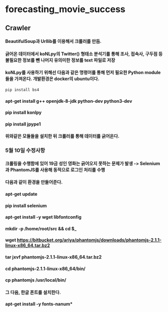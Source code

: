 # forecasting_movie_success

## Crawler

#### BeautifulSoup과 Urllib를 이용해서 크롤러를 만듬.
#### 긁어온 데이터에서 koNLpy의 Twitter() 형태소 분석기를 통해 조사, 접속사, 구두점 등 불필요한 정보를 뺀 나머지 유의미한 정보를 text 파일로 저장
#### koNLpy를 사용하기 위해선 다음과 같은 명령어를 통해 먼저 필요한 Python module들을 가져온다. 개발환경은 docker의 ubuntu이다.

    pip install bs4
#### apt-get install g++ openjdk-8-jdk python-dev python3-dev
#### pip install konlpy
#### pip install jpype1

#### 위와같은 모듈들을 설치한 뒤 크롤러를 통해 데이터를 긁어온다.

### 5월 10일 수정사항

#### 크롤링을 수행함에 있어 19금 성인 영화는 긁어오지 못하는 문제가 발생 -> Selenium과 PhantomJS를 사용해 동적으로 로그인 처리를 수행
#### 다음과 같이 환경을 만들어준다.

#### apt-get update
#### pip install selenium

#### apt-get install -y wget libfontconfig
#### mkdir -p /home/root/src && cd $_
#### wget https://bitbucket.org/ariya/phantomjs/downloads/phantomjs-2.1.1-linux-x86_64.tar.bz2
#### tar jxvf phantomjs-2.1.1-linux-x86_64.tar.bz2
#### cd phantomjs-2.1.1-linux-x86_64/bin/
#### cp phantomjs /usr/local/bin/

#### 그 다음, 한글 폰트를 설치한다.
#### apt-get install -y fonts-nanum*
